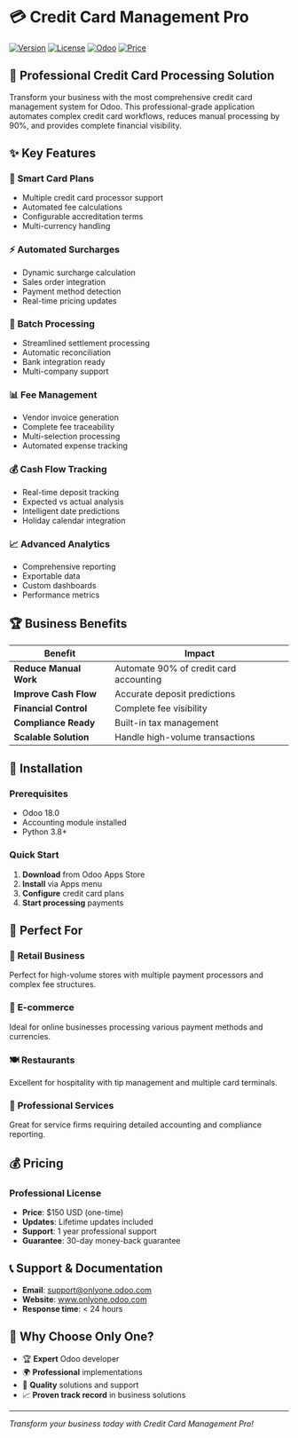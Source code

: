 # 💳 Credit Card Management Pro

[![Version](https://img.shields.io/badge/version-18.0.1.0.21-blue.svg)](https://github.com/zanello1234/card-management)
[![License](https://img.shields.io/badge/license-LGPL--3-green.svg)](https://www.gnu.org/licenses/lgpl-3.0)
[![Odoo](https://img.shields.io/badge/odoo-18.0-purple.svg)](https://www.odoo.com)
[![Price](https://img.shields.io/badge/price-$150%20USD-orange.svg)](https://apps.odoo.com)

## 🚀 Professional Credit Card Processing Solution

Transform your business with the most comprehensive credit card management system for Odoo. This professional-grade application automates complex credit card workflows, reduces manual processing by 90%, and provides complete financial visibility.

## ✨ Key Features

### 🎯 **Smart Card Plans**
- Multiple credit card processor support
- Automated fee calculations
- Configurable accreditation terms
- Multi-currency handling

### ⚡ **Automated Surcharges**
- Dynamic surcharge calculation
- Sales order integration
- Payment method detection
- Real-time pricing updates

### 🔄 **Batch Processing**
- Streamlined settlement processing
- Automatic reconciliation
- Bank integration ready
- Multi-company support

### 📊 **Fee Management**
- Vendor invoice generation
- Complete fee traceability
- Multi-selection processing
- Automated expense tracking

### 💰 **Cash Flow Tracking**
- Real-time deposit tracking
- Expected vs actual analysis
- Intelligent date predictions
- Holiday calendar integration

### 📈 **Advanced Analytics**
- Comprehensive reporting
- Exportable data
- Custom dashboards
- Performance metrics

## 🏆 Business Benefits

| Benefit | Impact |
|---------|--------|
| **Reduce Manual Work** | Automate 90% of credit card accounting |
| **Improve Cash Flow** | Accurate deposit predictions |
| **Financial Control** | Complete fee visibility |
| **Compliance Ready** | Built-in tax management |
| **Scalable Solution** | Handle high-volume transactions |

## 🔧 Installation

### Prerequisites
- Odoo 18.0
- Accounting module installed
- Python 3.8+

### Quick Start
1. **Download** from Odoo Apps Store
2. **Install** via Apps menu
3. **Configure** credit card plans
4. **Start processing** payments

## 🎯 Perfect For

### 🏪 **Retail Business**
Perfect for high-volume stores with multiple payment processors and complex fee structures.

### 🛒 **E-commerce**
Ideal for online businesses processing various payment methods and currencies.

### 🍽️ **Restaurants**
Excellent for hospitality with tip management and multiple card terminals.

### 💼 **Professional Services**
Great for service firms requiring detailed accounting and compliance reporting.

## 💰 Pricing

### **Professional License**
- **Price**: $150 USD (one-time)
- **Updates**: Lifetime updates included
- **Support**: 1 year professional support
- **Guarantee**: 30-day money-back guarantee

## 📞 Support & Documentation

- **Email**: support@onlyone.odoo.com
- **Website**: www.onlyone.odoo.com
- **Response time**: < 24 hours

## 🌟 Why Choose Only One?

- 🏆 **Expert** Odoo developer
- 🌍 **Professional** implementations
- 🔧 **Quality** solutions and support
- 📈 **Proven track record** in business solutions

---

*Transform your business today with Credit Card Management Pro!*
